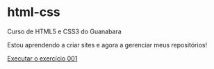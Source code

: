 # html-css
Curso de HTML5 e CSS3 do Guanabara

Estou aprendendo a criar sites e agora a gerenciar meus repositórios!

<a href="https://github.com/DevVitorhugo-creator/html-css/blob/main/Exerc%C3%ADcios/ex001/index.html">Executar o exercício 001</a>